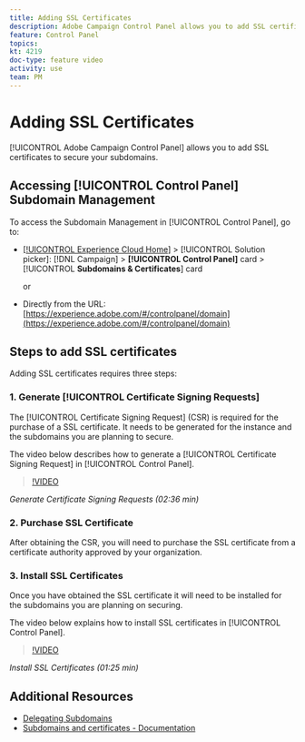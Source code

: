 ```yaml
---
title: Adding SSL Certificates
description: Adobe Campaign Control Panel allows you to add SSL certificates to secure your subdomains.
feature: Control Panel
topics: 
kt: 4219
doc-type: feature video
activity: use
team: PM
---
```


# Adding SSL Certificates

[!UICONTROL Adobe Campaign Control Panel] allows you to add SSL certificates to secure your subdomains.

## Accessing [!UICONTROL Control Panel] Subdomain Management

To access the Subdomain Management in [!UICONTROL Control Panel], go to:

* [[!UICONTROL Experience Cloud Home]](https://experience.adobe.com/#/home) > [!UICONTROL Solution picker]: [!DNL Campaign] > **[!UICONTROL Control Panel]** card > [!UICONTROL **Subdomains & Certificates**] card
  
  or
* Directly from the URL: [https://experience.adobe.com/#/controlpanel/domain](https://experience.adobe.com/#/controlpanel/domain)

## Steps to add SSL certificates

Adding SSL certificates requires three steps:

### 1. Generate [!UICONTROL Certificate Signing Requests]

The [!UICONTROL Certificate Signing Request] (CSR) is required for the purchase of a SSL certificate. It needs to be generated for the instance and the subdomains you are planning to secure.

The video below describes how to generate a [!UICONTROL Certificate Signing Request] in [!UICONTROL Control Panel].

>[!VIDEO](https://video.tv.adobe.com/v/31317?quality=12)

*Generate Certificate Signing Requests (02:36 min)*

### 2. Purchase SSL Certificate

After obtaining the CSR, you will need to purchase the SSL certificate from a certificate authority approved by your organization.

### 3. Install SSL Certificates

Once you have obtained the SSL certificate it will need to be installed for the subdomains you are planning on securing.

The video below explains how to install SSL certificates in [!UICONTROL Control Panel].  

>[!VIDEO](https://video.tv.adobe.com/v/31166?quality=12)

*Install SSL Certificates (01:25 min)*

## Additional Resources

* [Delegating Subdomains](/help/acs/administrating/control-panel/subdomain-delegation.md)
* [Subdomains and certificates - Documentation](https://docs.adobe.com/content/help/en/control-panel/using/subdomains-and-certificates/renewing-subdomain-certificate.html)
